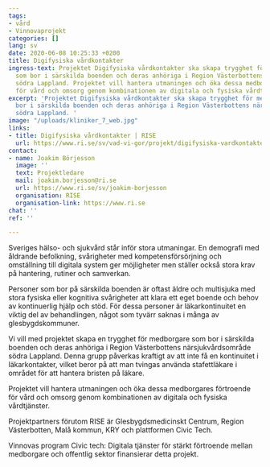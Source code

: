 ```yaml
---
tags:
- vård
- Vinnovaprojekt
categories: []
lang: sv
date: 2020-06-08 10:25:33 +0200
title: Digifysiska vårdkontakter
ingress-text: Projektet Digifysiska vårdkontakter ska skapa trygghet för medborgare
  som bor i särskilda boenden och deras anhöriga i Region Västerbottens närsjukvårdsområde
  södra Lappland. Projektet vill hantera utmaningen och öka dessa medborgares förtroende
  för vård och omsorg genom kombinationen av digitala och fysiska vårdtjänster.
excerpt: 'Projektet Digifysiska vårdkontakter ska skapa trygghet för medborgare som
  bor i särskilda boenden och deras anhöriga i Region Västerbottens närsjukvårdsområde
  södra Lappland. '
image: "/uploads/kliniker_7_web.jpg"
links:
- title: Digifysiska vårdkontakter | RISE
  url: https://www.ri.se/sv/vad-vi-gor/projekt/digifysiska-vardkontakter-okar-tryggheten-personer-pa-sarskilda-boenden
contact:
- name: Joakim Börjesson
  image: ''
  text: Projektledare
  mail: joakim.borjesson@ri.se
  url: https://www.ri.se/sv/joakim-borjesson
  organisation: RISE
  organisation-link: https://www.ri.se
chat: ''
ref: ''

---
```

Sveriges hälso- och sjukvård står inför stora utmaningar. En demografi med åldrande befolkning, svårigheter med kompetensförsörjning och omställning till digitala system ger möjligheter men ställer också stora krav på hantering, rutiner och samverkan. 

Personer som bor på särskilda boenden är oftast äldre och multisjuka med stora fysiska eller kognitiva svårigheter att klara ett eget boende och behov av kontinuerlig hjälp och stöd. För dessa personer är läkarkontinuitet en viktig del av behandlingen, något som tyvärr saknas i många av glesbygdskommuner.

Vi vill med projektet skapa en trygghet för medborgare som bor i särskilda boenden och deras anhöriga i Region Västerbottens närsjukvårdsområde södra Lappland. Denna grupp påverkas kraftigt av att inte få en kontinuitet i läkarkontakter, vilket beror på att man tvingas använda stafettläkare i området för att hantera bristen på läkare.

Projektet vill hantera utmaningen och öka dessa medborgares förtroende för vård och omsorg genom kombinationen av digitala och fysiska vårdtjänster.

Projektpartners förutom RISE är Glesbygdsmedicinskt Centrum, Region Västerbotten, Malå kommun, KRY och plattformen Civic Tech.

Vinnovas program Civic tech: Digitala tjänster för stärkt förtroende mellan medborgare och offentlig sektor finansierar detta projekt.